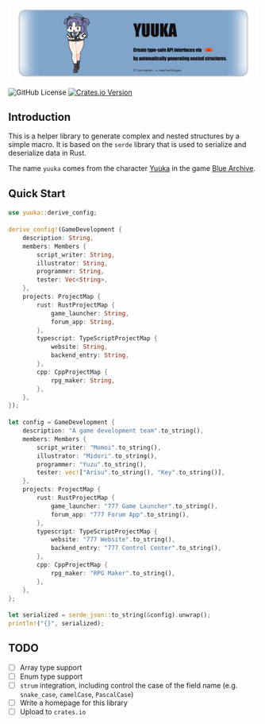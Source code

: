 <img src="splash.png" alt="yuuka" />

![GitHub License](https://img.shields.io/github/license/celestia-island/yuuka)
[![Crates.io Version](https://img.shields.io/crates/v/yuuka)](https://docs.rs/yuuka)

## Introduction

This is a helper library to generate complex and nested structures by a simple macro. It is based on the `serde` library that is used to serialize and deserialize data in Rust.

The name `yuuka` comes from the character [Yuuka](https://bluearchive.wiki/wiki/Yuuka) in the game [Blue Archive](https://bluearchive.jp/).

## Quick Start

```rust
use yuuka::derive_config;

derive_config!(GameDevelopment {
    description: String,
    members: Members {
        script_writer: String,
        illustrator: String,
        programmer: String,
        tester: Vec<String>,
    },
    projects: ProjectMap {
        rust: RustProjectMap {
            game_launcher: String,
            forum_app: String,
        },
        typescript: TypeScriptProjectMap {
            website: String,
            backend_entry: String,
        },
        cpp: CppProjectMap {
            rpg_maker: String,
        },
    },
});

let config = GameDevelopment {
    description: "A game development team".to_string(),
    members: Members {
        script_writer: "Momoi".to_string(),
        illustrator: "Midori".to_string(),
        programmer: "Yuzu".to_string(),
        tester: vec!["Arisu".to_string(), "Key".to_string()],
    },
    projects: ProjectMap {
        rust: RustProjectMap {
            game_launcher: "777 Game Launcher".to_string(),
            forum_app: "777 Forum App".to_string(),
        },
        typescript: TypeScriptProjectMap {
            website: "777 Website".to_string(),
            backend_entry: "777 Control Center".to_string(),
        },
        cpp: CppProjectMap {
            rpg_maker: "RPG Maker".to_string(),
        },
    },
};

let serialized = serde_json::to_string(&config).unwrap();
println!("{}", serialized);
```

## TODO

- [ ] Array type support
- [ ] Enum type support
- [ ] `strum` integration, including control the case of the field name (e.g. `snake_case`, `camelCase`, `PascalCase`)
- [ ] Write a homepage for this library
- [ ] Upload to `crates.io`
